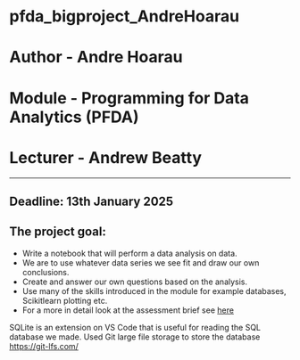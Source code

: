 # pfda_bigproject_AndreHoarau
# Author - Andre Hoarau
# Module - Programming for Data Analytics (PFDA)
# Lecturer - Andrew Beatty
---

## Deadline: 13th January 2025
## The project goal:
* Write a notebook that will perform a data analysis on data.
* We are to use whatever data series we see fit and draw our own conclusions.
* Create and answer our own questions based on the analysis. 
* Use many of the skills introduced in the module for example databases, Scikitlearn plotting etc.
* For a more in detail look at the assessment brief see [here](https://github.com/andrewbeattycourseware/PFDA-courseware/blob/main/labs/Project%20Description.pdf)


SQLite is an extension on VS Code that is useful for reading the SQL database we made.
Used Git large file storage to store the database https://git-lfs.com/